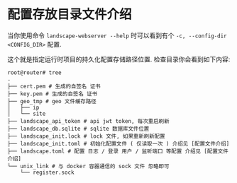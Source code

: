 # 配置存放目录文件介绍
当你使用命令 `landscape-webserver --help` 时可以看到有个 `-c, --config-dir <CONFIG_DIR>` 配置.

这个就是指定运行时项目的持久化配置存储路径位置. 检查目录你会看到如下内容:
```shell
root@router# tree 
.
├── cert.pem # 生成的自签名 证书
├── key.pem # 生成的自签名 证书
├── geo_tmp # geo 文件缓存路径
│   ├── ip 
│   └── site
├── landscape_api_token # api jwt token, 每次重启刷新
├── landscape_db.sqlite # sqlite 数据库文件位置
├── landscape_init.lock # lock 文件, 如果重新刷新配置
├── landscape_init.toml # 初始化配置文件 ( 仅读取一次 ) 介绍见 [配置文件介绍]
├── landscape.toml # 配置 日志 / 登录 用户 / 监听端口 等配置 介绍见 [配置文件介绍]
└── unix_link # 与 docker 容器通信的 sock 文件 忽略即可
    └── register.sock
```


